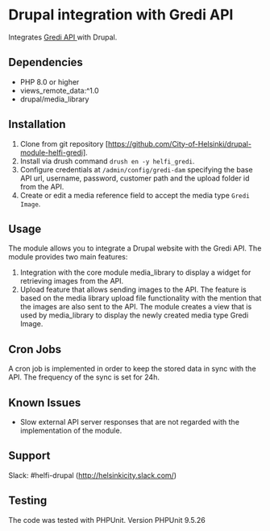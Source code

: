 # Drupal integration with Gredi API

Integrates [Gredi API ](https://helsinki.contenthub.fi/) with Drupal.

## Dependencies

- PHP 8.0 or higher
- views_remote_data:^1.0
- drupal/media_library

## Installation

1. Clone from git repository [https://github.com/City-of-Helsinki/drupal-module-helfi-gredi].
2. Install via drush command `drush en -y helfi_gredi`.
3. Configure credentials at `/admin/config/gredi-dam` specifying the base API url, username,
password, customer path and the upload folder id from the API.
4. Create or edit a media reference field to accept the media type `Gredi Image`.


## Usage

The module allows you to integrate a Drupal website with the Gredi API.
The module provides two main features:
1. Integration with the core module media_library to display a widget for retrieving images from the API.
2. Upload feature that allows sending images to the API. The feature is based on the media library upload
file functionality with the mention that the images are also sent to the API.
The module creates a view that is used by media_library to display the newly created media type Gredi Image.

## Cron Jobs

A cron job is implemented in order to keep the stored data in sync with the API.
The frequency of the sync is set for 24h.

## Known Issues

- Slow external API server responses that are not regarded with the implementation of the module.

## Support

Slack: #helfi-drupal (http://helsinkicity.slack.com/)

## Testing

The code was tested with PHPUnit. Version PHPUnit 9.5.26



